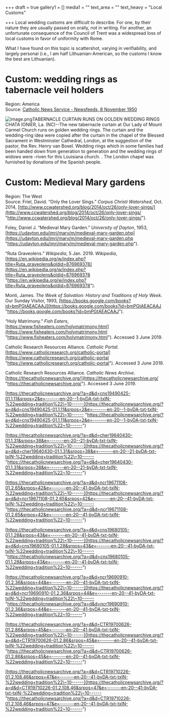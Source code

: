 +++
draft = true
gallery1 = []
media1 = ""
text_area = ""
text_heavy = "Local Customs"

+++
Local wedding customs are difficult to describe. For one, by their nature they are usually passed on orally, not in writing. For another, an unfortunate consequence of the Council of Trent was a widespread loss of local customs in favor of uniformity with Rome.

What I have found on this topic is scattershot, varying in verifiability, and largely personal (i.e., I am half Lithuanian-American, so the customs I know the best are Lithuanian).

# Custom: wedding rings as tabernacle veil holders

Region: America  
Source: [Catholic News Service - Newsfeeds, 8 November 1950](https://thecatholicnewsarchive.org/?a=d&d=cns19501108-01.1.7)

![image.png](https://mail.google.com/mail/u/0?ui=2&ik=42d2d9ac4f&attid=0.1&permmsgid=msg-a:r7931724424158463584&th=16a4fbb78762b2bd&view=fimg&sz=s0-l75-ft&attbid=ANGjdJ9MJltTUoonf753fWpVmmo2XZajWhq_om0B8nXtbKLpKrgx1JSk6768Jf0wAr8xmifk70NOSMjrXqHOc0uqS2k95_5CgFZLpVkicRAkj7ZIicSr__3KvUjQoRM&disp=emb&realattid=ii_juvb5lp20)TABERNACLE CURTAIN RUNS ON GOLDEN WEDDING RINGS CHATA IONIER, La. (NC)--The new tabernacle curtain at Our Lady of Mount Carmel Church runs on golden wedding rings. The curtain and the wedding-ring idea were copied after the curtain in the chapel of the Blessed Sacrament in Westminster Cathedral, London, at the suggestion of the pastor, the Rev. Henry van Boxel. Wedding rings which in some families had been handed down from generation to generation and the wedding rings of widows were -riven for this Louisiana church. . The London chapel was furnished by donations of the Spanish people.

# Custom: Medieval Mary gardens

Region: The West  
Source: Friel, David. “Only the Lover Sings.” _Corpus Christi Watershed_, Oct. 2014, [http://www.ccwatershed.org/blog/2014/oct/26/only-lover-sings/](http://www.ccwatershed.org/blog/2014/oct/26/only-lover-sings/ "http://www.ccwatershed.org/blog/2014/oct/26/only-lover-sings/").

Foley, Daniel J. “Medieval Mary Garden.” _University of Dayton_, 1953, [https://udayton.edu/imri/mary/m/medieval-mary-garden.php](https://udayton.edu/imri/mary/m/medieval-mary-garden.php "https://udayton.edu/imri/mary/m/medieval-mary-garden.php").

“Ruta Graveolens.” _Wikipedia_, 5 Jan. 2019. _Wikipedia_, [https://en.wikipedia.org/w/index.php?title=Ruta_graveolens&oldid=876969378](https://en.wikipedia.org/w/index.php?title=Ruta_graveolens&oldid=876969378 "https://en.wikipedia.org/w/index.php?title=Ruta_graveolens&oldid=876969378").

Monti, James. _The Week of Salvation: History and Traditions of Holy Week_. Our Sunday Visitor, 1993, [https://books.google.com/books?id=bmPGtAEACAAJ](https://books.google.com/books?id=bmPGtAEACAAJ "https://books.google.com/books?id=bmPGtAEACAAJ").

“Holy Matrimony.” _Fish Eaters_, [https://www.fisheaters.com/holymatrimony.html](https://www.fisheaters.com/holymatrimony.html "https://www.fisheaters.com/holymatrimony.html"). Accessed 3 June 2019.

Catholic Research Resources Alliance. _Catholic Portal_. [https://www.catholicresearch.org/catholic-portal](https://www.catholicresearch.org/catholic-portal "https://www.catholicresearch.org/catholic-portal"). Accessed 3 June 2019.

Catholic Research Resources Alliance. _Catholic News Archive_. [https://thecatholicnewsarchive.org/](https://thecatholicnewsarchive.org/ "https://thecatholicnewsarchive.org/"). Accessed 3 June 2019.

[https://thecatholicnewsarchive.org/?a=d&d=cns19490425-01.1.11&srpos=2&e=-------en-20--1-byDA-txt-txIN-%22wedding+tradition%22\~10------](https://thecatholicnewsarchive.org/?a=d&d=cns19490425-01.1.11&srpos=2&e=-------en-20--1-byDA-txt-txIN-%22wedding+tradition%22\~10------ "https://thecatholicnewsarchive.org/?a=d&d=cns19490425-01.1.11&srpos=2&e=-------en-20--1-byDA-txt-txIN-%22wedding+tradition%22~10------")

[https://thecatholicnewsarchive.org/?a=d&d=cher19640430-01.1.31&srpos=38&e=-------en-20--21-byDA-txt-txIN-%22wedding+tradition%22\~10------](https://thecatholicnewsarchive.org/?a=d&d=cher19640430-01.1.31&srpos=38&e=-------en-20--21-byDA-txt-txIN-%22wedding+tradition%22\~10------ "https://thecatholicnewsarchive.org/?a=d&d=cher19640430-01.1.31&srpos=38&e=-------en-20--21-byDA-txt-txIN-%22wedding+tradition%22~10------")

[https://thecatholicnewsarchive.org/?a=d&d=ncr19671108-01.2.65&srpos=42&e=-------en-20--41-byDA-txt-txIN-%22wedding+tradition%22\~10------](https://thecatholicnewsarchive.org/?a=d&d=ncr19671108-01.2.65&srpos=42&e=-------en-20--41-byDA-txt-txIN-%22wedding+tradition%22\~10------ "https://thecatholicnewsarchive.org/?a=d&d=ncr19671108-01.2.65&srpos=42&e=-------en-20--41-byDA-txt-txIN-%22wedding+tradition%22~10------")

[https://thecatholicnewsarchive.org/?a=d&d=cns19680105-01.1.28&srpos=43&e=-------en-20--41-byDA-txt-txIN-%22wedding+tradition%22\~10------](https://thecatholicnewsarchive.org/?a=d&d=cns19680105-01.1.28&srpos=43&e=-------en-20--41-byDA-txt-txIN-%22wedding+tradition%22\~10------ "https://thecatholicnewsarchive.org/?a=d&d=cns19680105-01.1.28&srpos=43&e=-------en-20--41-byDA-txt-txIN-%22wedding+tradition%22~10------")

[https://thecatholicnewsarchive.org/?a=d&d=ncr19690910-01.2.36&srpos=44&e=-------en-20--41-byDA-txt-txIN-%22wedding+tradition%22\~10------](https://thecatholicnewsarchive.org/?a=d&d=ncr19690910-01.2.36&srpos=44&e=-------en-20--41-byDA-txt-txIN-%22wedding+tradition%22\~10------ "https://thecatholicnewsarchive.org/?a=d&d=ncr19690910-01.2.36&srpos=44&e=-------en-20--41-byDA-txt-txIN-%22wedding+tradition%22~10------")

[https://thecatholicnewsarchive.org/?a=d&d=CTR19700626-01.2.86&srpos=45&e=-------en-20--41-byDA-txt-txIN-%22wedding+tradition%22\~10------](https://thecatholicnewsarchive.org/?a=d&d=CTR19700626-01.2.86&srpos=45&e=-------en-20--41-byDA-txt-txIN-%22wedding+tradition%22\~10------ "https://thecatholicnewsarchive.org/?a=d&d=CTR19700626-01.2.86&srpos=45&e=-------en-20--41-byDA-txt-txIN-%22wedding+tradition%22~10------")

[https://thecatholicnewsarchive.org/?a=d&d=CTR19710226-01.2.108.46&srpos=47&e=-------en-20--41-byDA-txt-txIN-%22wedding+tradition%22\~10------](https://thecatholicnewsarchive.org/?a=d&d=CTR19710226-01.2.108.46&srpos=47&e=-------en-20--41-byDA-txt-txIN-%22wedding+tradition%22\~10------ "https://thecatholicnewsarchive.org/?a=d&d=CTR19710226-01.2.108.46&srpos=47&e=-------en-20--41-byDA-txt-txIN-%22wedding+tradition%22~10------")